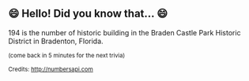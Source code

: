 ## :smile: Hello! Did you know that... :smile:
194 is the number of historic building in the Braden Castle Park Historic District in Bradenton, Florida.

<sup>(come back in 5 minutes for the next trivia)</sup>


<sup>Credits: http://numbersapi.com</sup>
